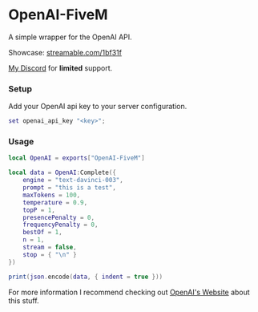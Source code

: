 # OpenAI-FiveM

A simple wrapper for the OpenAI API.

Showcase: [streamable.com/1bf31f](https://streamable.com/1bf3f1)

[My Discord](https://borisnl.nl/discord) for **limited** support.

### Setup

Add your OpenAI api key to your server configuration.

```lua
set openai_api_key "<key>";
```

### Usage

```lua
local OpenAI = exports["OpenAI-FiveM"]

local data = OpenAI:Complete({
    engine = "text-davinci-003",
    prompt = "this is a test",
    maxTokens = 100,
    temperature = 0.9,
    topP = 1,
    presencePenalty = 0,
    frequencyPenalty = 0,
    bestOf = 1,
    n = 1,
    stream = false,
    stop = { "\n" }
})

print(json.encode(data, { indent = true }))
```

For more information I recommend checking out [OpenAI's Website](https://beta.openai.com/docs/introduction) about this stuff.
